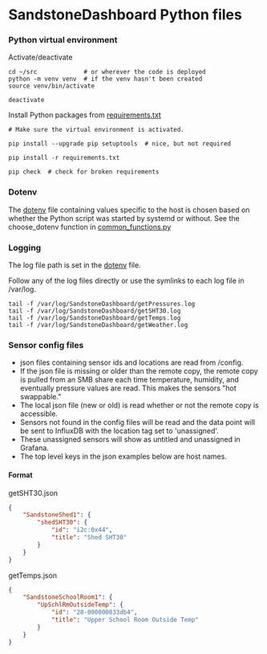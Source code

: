 # SandstoneDashboard Python files

### Python virtual environment

Activate/deactivate

```shell
cd ~/src             # or wherever the code is deployed
python -m venv venv  # if the venv hasn't been created
source venv/bin/activate

deactivate
```

Install Python packages from [requirements.txt](requirements.txt)

```shell
# Make sure the virtual environment is activated.

pip install --upgrade pip setuptools  # nice, but not required

pip install -r requirements.txt

pip check  # check for broken requirements
```

### Dotenv

The [dotenv](.env.template) file containing values specific to the host is chosen based on whether the Python script was started by systemd or without. See the choose_dotenv function in [common_functions.py](common_functions.py)

### Logging

The log file path is set in the [dotenv](.env.template) file.

 Follow any of the log files directly or use the symlinks to each log file in /var/log.

```shell
tail -f /var/log/SandstoneDashboard/getPressures.log
tail -f /var/log/SandstoneDashboard/getSHT30.log
tail -f /var/log/SandstoneDashboard/getTemps.log
tail -f /var/log/SandstoneDashboard/getWeather.log
```

### Sensor config files

* json files containing sensor ids and locations are read from /config.
* If the json file is missing or older than the remote copy, the remote copy is pulled from an SMB share each time temperature, humidity, and eventually pressure values are read. This makes the sensors "hot swappable."
* The local json file (new or old) is read whether or not the remote copy is accessible.
* Sensors not found in the config files will be read and the data point will be sent to InfluxDB with the location tag set to 'unassigned'.
* These unassigned sensors will show as untitled and unassigned in Grafana.
* The top level keys in the json examples below are host names.


#### Format

getSHT30.json

```json
{
    "SandstoneShed1": {
        "shedSHT30": {
            "id": "i2c:0x44",
            "title": "Shed SHT30"
        }
    }
}
```

getTemps.json

```json
{
    "SandstoneSchoolRoom1": {
        "UpSchlRmOutsideTemp": {
            "id": "28-000000833db4",
            "title": "Upper School Room Outside Temp"
        }
    }
}
```
